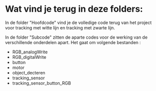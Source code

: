 # Wat vind je terug in deze folders:

In de folder "Hoofdcode" vind je de volledige code terug van het project voor tracking
met witte lijn en tracking met zwarte lijn.

In de folder "Subcode" zitten de aparte codes voor de werking van de verschillende 
onderdelen apart.
Het gaat om volgende bestanden :
- RGB_analogWrite
- RGB_digitalWrite
- button
- motor
- object_decteren
- tracking_sensor
- tracking_sensor_button_RGB
